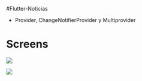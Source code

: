 #Flutter-Noticias

- Provider, ChangeNotifierProvider y Multiprovider

# Screens

![](https://i.ibb.co/8nw27nk/Screenshot-1629247223.png)


![](https://i.ibb.co/RzjhrqR/Screenshot-1629247213.png)


